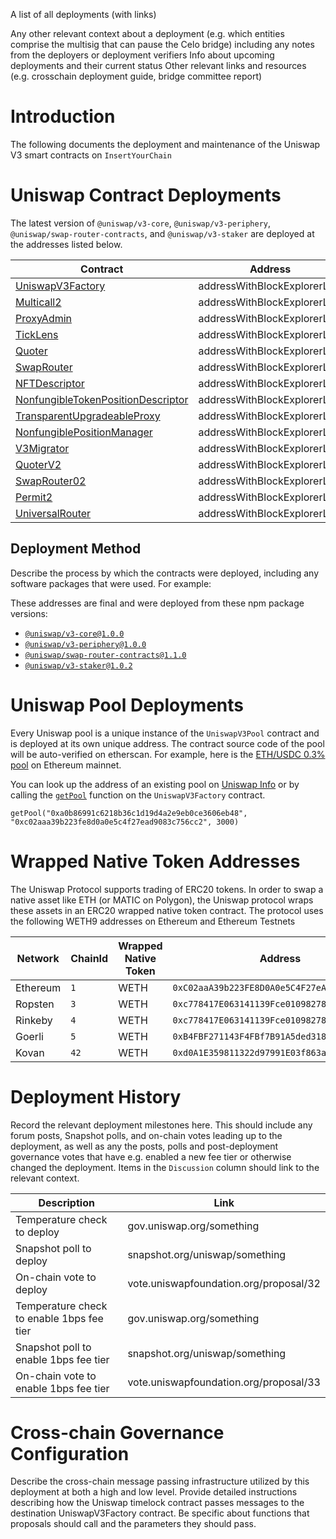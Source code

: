 A list of all deployments (with links)

Any other relevant context about a deployment (e.g. which entities comprise the multisig that can pause the Celo bridge) including any notes from the deployers or deployment verifiers
Info about upcoming deployments and their current status
Other relevant links and resources (e.g. crosschain deployment guide, bridge committee report)


# Introduction
The following documents the deployment and maintenance of the Uniswap V3 smart contracts on `InsertYourChain`

# Uniswap Contract Deployments
The latest version of `@uniswap/v3-core`, `@uniswap/v3-periphery`, `@uniswap/swap-router-contracts`, and `@uniswap/v3-staker` are deployed at the addresses listed below.

| Contract                                                                                                                                                     | Address                      |
| ------------------------------------------------------------------------------------------------------------------------------------------------------------ | ---------------------------- |
| [UniswapV3Factory](https://github.com/Uniswap/uniswap-v3-core/blob/v1.0.0/contracts/UniswapV3Factory.sol)                                                    | addressWithBlockExplorerLink |
| [Multicall2](https://etherscan.io/address/0x5BA1e12693Dc8F9c48aAD8770482f4739bEeD696#code)                                                                   | addressWithBlockExplorerLink |
| [ProxyAdmin](https://github.com/OpenZeppelin/openzeppelin-contracts/blob/v3.4.1-solc-0.7-2/contracts/proxy/ProxyAdmin.sol)                                   | addressWithBlockExplorerLink |
| [TickLens](https://github.com/Uniswap/uniswap-v3-periphery/blob/v1.0.0/contracts/lens/TickLens.sol)                                                          | addressWithBlockExplorerLink |
| [Quoter](https://github.com/Uniswap/uniswap-v3-periphery/blob/v1.0.0/contracts/lens/Quoter.sol)                                                              | addressWithBlockExplorerLink |
| [SwapRouter](https://github.com/Uniswap/uniswap-v3-periphery/blob/v1.0.0/contracts/SwapRouter.sol)                                                           | addressWithBlockExplorerLink |
| [NFTDescriptor](https://github.com/Uniswap/uniswap-v3-periphery/blob/v1.0.0/contracts/libraries/NFTDescriptor.sol)                                           | addressWithBlockExplorerLink |
| [NonfungibleTokenPositionDescriptor](https://github.com/Uniswap/uniswap-v3-periphery/blob/v1.0.0/contracts/NonfungibleTokenPositionDescriptor.sol)           | addressWithBlockExplorerLink |
| [TransparentUpgradeableProxy](https://github.com/OpenZeppelin/openzeppelin-contracts/blob/v3.4.1-solc-0.7-2/contracts/proxy/TransparentUpgradeableProxy.sol) | addressWithBlockExplorerLink |
| [NonfungiblePositionManager](https://github.com/Uniswap/uniswap-v3-periphery/blob/v1.0.0/contracts/NonfungiblePositionManager.sol)                           | addressWithBlockExplorerLink |
| [V3Migrator](https://github.com/Uniswap/uniswap-v3-periphery/blob/v1.0.0/contracts/V3Migrator.sol)                                                           | addressWithBlockExplorerLink |
| [QuoterV2](https://github.com/Uniswap/v3-periphery/blob/main/contracts/lens/QuoterV2.sol)                                                                    | addressWithBlockExplorerLink |
| [SwapRouter02](https://github.com/Uniswap/swap-router-contracts/blob/main/contracts/SwapRouter02.sol)                                                        | addressWithBlockExplorerLink |
| [Permit2](https://github.com/Uniswap/permit2)                                                                                                                | addressWithBlockExplorerLink |
| [UniversalRouter](https://github.com/Uniswap/universal-router/blob/main/contracts/UniversalRouter.sol)                                                       | addressWithBlockExplorerLink |

## Deployment Method

Describe the process by which the contracts were deployed, including any software packages that were used. For example:

These addresses are final and were deployed from these npm package versions:

- [`@uniswap/v3-core@1.0.0`](https://github.com/Uniswap/uniswap-v3-core/tree/v1.0.0)
- [`@uniswap/v3-periphery@1.0.0`](https://github.com/Uniswap/uniswap-v3-periphery/tree/v1.0.0)
- [`@uniswap/swap-router-contracts@1.1.0`](https://github.com/Uniswap/swap-router-contracts/tree/v1.1.0)
- [`@uniswap/v3-staker@1.0.2`](https://github.com/Uniswap/v3-staker/tree/v1.0.2)

# Uniswap Pool Deployments

Every Uniswap pool is a unique instance of the `UniswapV3Pool` contract and is deployed at its own unique address. The contract source code of the pool will be auto-verified on etherscan. For example, here is the [ETH/USDC 0.3% pool](https://etherscan.io/address/0x8ad599c3a0ff1de082011efddc58f1908eb6e6d8) on Ethereum mainnet.

You can look up the address of an existing pool on [Uniswap Info](https://info.uniswap.org/#/) or by calling the [`getPool`](../reference/core/interfaces/IUniswapV3Factory.md#getpool) function on the `UniswapV3Factory` contract.

```solidity
getPool("0xa0b86991c6218b36c1d19d4a2e9eb0ce3606eb48", "0xc02aaa39b223fe8d0a0e5c4f27ead9083c756cc2", 3000)
```

# Wrapped Native Token Addresses

The Uniswap Protocol supports trading of ERC20 tokens. In order to swap a native asset like ETH (or MATIC on Polygon), the Uniswap protocol wraps these assets in an ERC20 wrapped native token contract. The protocol uses the following WETH9 addresses on Ethereum and Ethereum Testnets

| Network  | ChainId | Wrapped Native Token | Address                                      |
| -------- | ------- | -------------------- | -------------------------------------------- |
| Ethereum | `1`     | WETH                 | `0xC02aaA39b223FE8D0A0e5C4F27eAD9083C756Cc2` |
| Ropsten  | `3`     | WETH                 | `0xc778417E063141139Fce010982780140Aa0cD5Ab` |
| Rinkeby  | `4`     | WETH                 | `0xc778417E063141139Fce010982780140Aa0cD5Ab` |
| Goerli   | `5`     | WETH                 | `0xB4FBF271143F4FBf7B91A5ded31805e42b2208d6` |
| Kovan    | `42`    | WETH                 | `0xd0A1E359811322d97991E03f863a0C30C2cF029C` |

# Deployment History
Record the relevant deployment milestones here. This should include any forum posts, Snapshot polls, and on-chain votes leading up to the deployment, as well as any the posts, polls and post-deployment governance votes that have e.g. enabled a new fee tier or otherwise changed the deployment. Items in the `Discussion` column should link to the relevant context.

| Description                               | Link                                   |
| ----------------------------------------- | -------------------------------------- |
| Temperature check to deploy               | gov.uniswap.org/something              |
| Snapshot poll to deploy                   | snapshot.org/uniswap/something         |
| On-chain vote to deploy                   | vote.uniswapfoundation.org/proposal/32 |
| Temperature check to enable 1bps fee tier | gov.uniswap.org/something              |
| Snapshot poll to enable 1bps fee tier     | snapshot.org/uniswap/something         |
| On-chain vote to enable 1bps fee tier     | vote.uniswapfoundation.org/proposal/33 |

# Cross-chain Governance Configuration
Describe the cross-chain message passing infrastructure utilized by this deployment at both a high and low level. Provide detailed instructions describing how the Uniswap timelock contract passes messages to the destination UniswapV3Factory contract. Be specific about functions that proposals should call and the parameters they should pass.
